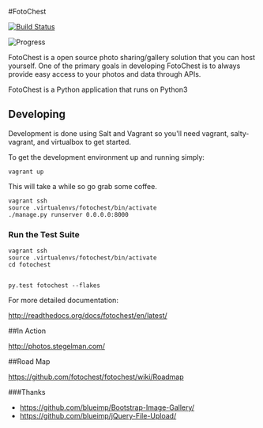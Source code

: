 #FotoChest

[![Build Status](https://secure.travis-ci.org/fotochest/fotochest.png?branch=master)](http://travis-ci.org/fotochest/fotochest)

![Progress](http://progressed.io/bar/60)

FotoChest is a open source photo sharing/gallery solution that you can host yourself.  One of the primary goals
in developing FotoChest is to always provide easy access to your photos and data through APIs.

FotoChest is a Python application that runs on Python3

## Developing

Development is done using Salt and Vagrant so you'll need vagrant, salty-vagrant, and virtualbox to get started.

To get the development environment up and running simply:

```
vagrant up
```

This will take a while so go grab some coffee.

```
vagrant ssh
source .virtualenvs/fotochest/bin/activate
./manage.py runserver 0.0.0.0:8000

```

### Run the Test Suite

```
vagrant ssh
source .virtualenvs/fotochest/bin/activate
cd fotochest


py.test fotochest --flakes
```


For more detailed documentation:


http://readthedocs.org/docs/fotochest/en/latest/


##In Action

http://photos.stegelman.com/

##Road Map

https://github.com/fotochest/fotochest/wiki/Roadmap

###Thanks

* https://github.com/blueimp/Bootstrap-Image-Gallery/
* https://github.com/blueimp/jQuery-File-Upload/
